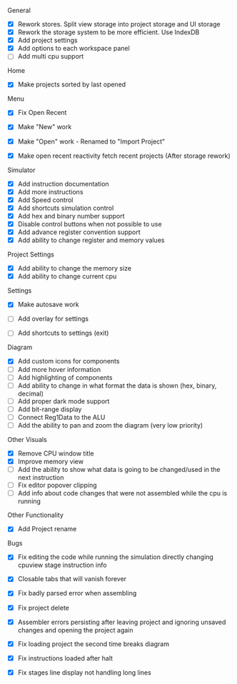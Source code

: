 
General
- [x] Rework stores. Split view storage into project storage and UI storage
- [x] Rework the storage system to be more efficient. Use IndexDB
- [x] Add project settings
- [x] Add options to each workspace panel
- [ ] Add multi cpu support

Home
- [x] Make projects sorted by last opened

Menu
- [x] Fix Open Recent
- [x] Make "New" work
- [x] Make "Open" work - Renamed to "Import Project"
- [x] Make open recent reactivity fetch recent projects (After storage rework)


Simulator
- [x] Add instruction documentation
- [x] Add more instructions
- [x] Add Speed control
- [x] Add shortcuts simulation control
- [x] Add hex and binary number support
- [x] Disable control buttons when not possible to use
- [x] Add advance register convention support
- [x] Add ability to change register and memory values

Project Settings
- [x] Add ability to change the memory size
- [x] Add ability to change current cpu

Settings
- [x] Make autosave work
- [ ] Add overlay for settings
- [ ] Add shortcuts to settings (exit)


Diagram
- [x] Add custom icons for components
- [ ] Add more hover information
- [ ] Add highlighting of components
- [ ] Add ability to change in what format the data is shown (hex, binary, decimal)
- [ ] Add proper dark mode support
- [ ] Add bit-range display
- [ ] Connect Reg1Data to the ALU
- [ ] Add the ability to pan and zoom the diagram (very low priority)

Other Visuals
- [x] Remove CPU window title
- [x] Improve memory view
- [ ] Add the ability to show what data is going to be changed/used in the next instruction
- [ ] Fix editor popover clipping
- [ ] Add info about code changes that were not assembled while the cpu is running

Other Functionality
- [x] Add Project rename


Bugs
- [x] Fix editing the code while running the simulation directly changing cpuview stage instruction info
- [x] Closable tabs that will vanish forever
- [x] Fix badly parsed error when assembling
- [x] Fix project delete
- [x] Assembler errors persisting after leaving project and ignoring unsaved changes and opening the project again
- [x] Fix loading project the second time breaks diagram
- [x] Fix instructions loaded after halt
- [x] Fix stages line display not handling long lines

